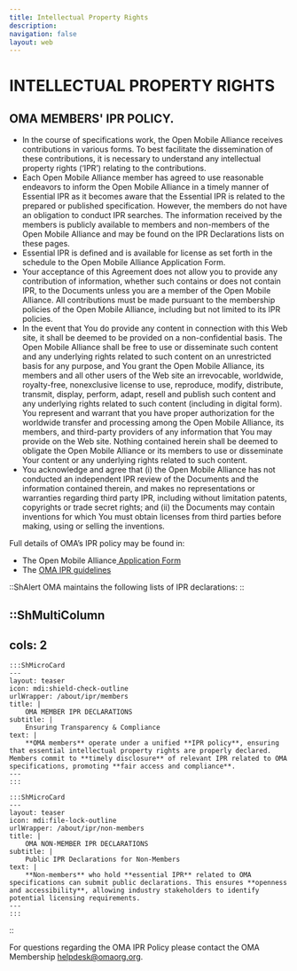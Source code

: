 ```yaml
---
title: Intellectual Property Rights
description:
navigation: false
layout: web
---
```

# INTELLECTUAL PROPERTY RIGHTS
## OMA MEMBERS' IPR POLICY.

* In the course of specifications work, the Open Mobile Alliance receives contributions in various forms. To best facilitate the dissemination of these contributions, it is necessary to understand any intellectual property rights (‘IPR’) relating to the contributions.
* Each Open Mobile Alliance member has agreed to use reasonable endeavors to inform the Open Mobile Alliance in a timely manner of Essential IPR as it becomes aware that the Essential IPR is related to the prepared or published specification. However, the members do not have an obligation to conduct IPR searches. The information received by the members is publicly available to members and non-members of the Open Mobile Alliance and may be found on the IPR Declarations lists on these pages.
* Essential IPR is defined and is available for license as set forth in the schedule to the Open Mobile Alliance Application Form.
* Your acceptance of this Agreement does not allow you to provide any contribution of information, whether such contains or does not contain IPR, to the Documents unless you are a member of the Open Mobile Alliance. All contributions must be made pursuant to the membership policies of the Open Mobile Alliance, including but not limited to its IPR policies.
* In the event that You do provide any content in connection with this Web site, it shall be deemed to be provided on a non-confidential basis. The Open Mobile Alliance shall be free to use or disseminate such content and any underlying rights related to such content on an unrestricted basis for any purpose, and You grant the Open Mobile Alliance, its members and all other users of the Web site an irrevocable, worldwide, royalty-free, nonexclusive license to use, reproduce, modify, distribute, transmit, display, perform, adapt, resell and publish such content and any underlying rights related to such content (including in digital form). You represent and warrant that you have proper authorization for the worldwide transfer and processing among the Open Mobile Alliance, its members, and third-party providers of any information that You may provide on the Web site. Nothing contained herein shall be deemed to obligate the Open Mobile Alliance or its members to use or disseminate Your content or any underlying rights related to such content.
* You acknowledge and agree that (i) the Open Mobile Alliance has not conducted an independent IPR review of the Documents and the information contained therein, and makes no representations or warranties regarding third party IPR, including without limitation patents, copyrights or trade secret rights; and (ii) the Documents may contain inventions for which You must obtain licenses from third parties before making, using or selling the inventions.

Full details of OMA’s IPR policy may be found in:

* The Open Mobile Alliance<a href="https://www.openmobilealliance.org/documents/Website/Membership/OMA-Reference-2024-0001-General_Application.pdf" target="_blank"> Application Form</a>
* The <a href="https://www.openmobilealliance.org/documents/Website/Membership/Member_IPRGuidelines.pdf" target="_blank">OMA IPR guidelines</a>

::ShAlert
OMA maintains the following lists of IPR declarations:
::

::ShMultiColumn
---
cols: 2
---

    :::ShMicroCard
    ---
    layout: teaser
    icon: mdi:shield-check-outline
    urlWrapper: /about/ipr/members
    title: |
        OMA MEMBER IPR DECLARATIONS
    subtitle: |
        Ensuring Transparency & Compliance
    text: |
        **OMA members** operate under a unified **IPR policy**, ensuring that essential intellectual property rights are properly declared. Members commit to **timely disclosure** of relevant IPR related to OMA specifications, promoting **fair access and compliance**.
    ---
    :::

    :::ShMicroCard
    ---
    layout: teaser
    icon: mdi:file-lock-outline
    urlWrapper: /about/ipr/non-members
    title: |
        OMA NON-MEMBER IPR DECLARATIONS
    subtitle: |
        Public IPR Declarations for Non-Members
    text: |
        **Non-members** who hold **essential IPR** related to OMA specifications can submit public declarations. This ensures **openness and accessibility**, allowing industry stakeholders to identify potential licensing requirements.
    ---
    :::


::

For questions regarding the OMA IPR Policy please contact the OMA Membership [helpdesk@omaorg.org](mailto:helpdesk@omaorg.org).
